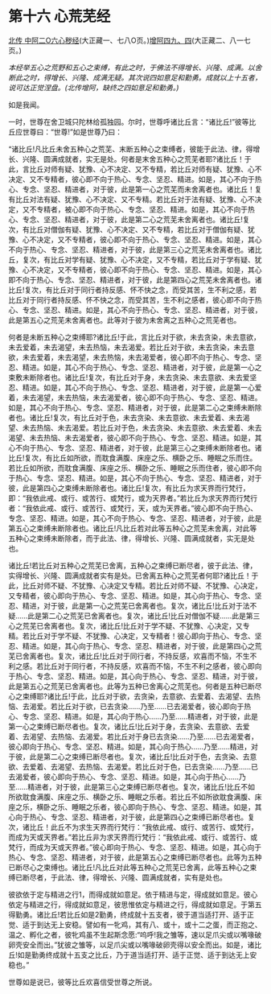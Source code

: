# 第十六 心荒芜经

[北传 中阿二O六心秽经](https://github.com/gwsice/buddhism/blob/master/%E6%97%A9%E6%9C%9F/%E4%B8%AD%E9%98%BF%E5%90%AB%E7%BB%8F/56.md#xin-hui-jing)(大正藏一、七八O页。)[增阿四九、四](https://github.com/gwsice/buddhism/blob/master/%E6%97%A9%E6%9C%9F/%E5%A2%9E%E4%B8%80%E9%98%BF%E5%90%AB%E7%BB%8F/49.md#4)(大正藏二、八一七页。)

*本经举五心之荒野和五心之束缚，有此之时，于佛法不得增长、兴隆、成满。以舍断此之时，得增长、兴隆、成满无疑。其次说四如意足和勤勇。成就以上十五者，说可达正觉涅盘。(北传增阿，缺终之四如意足和勤勇。)*

如是我闻。

一时，世尊在舍卫城只陀林给孤独园。尔时，世尊呼诸比丘言：“诸比丘!”彼等比丘应世尊曰：“世尊!”如是世尊乃曰：

“诸比丘!凡比丘未舍五种心之荒芜、末断五种心之束缚者，彼能于此法、律，得增长、兴隆、圆满成就者，实无是处。何者是末舍五种心之荒芜者耶?诸比丘！于此，言比丘对师有疑、犹豫、心不决定、又不专精，若比丘对师有疑、犹豫、心不决定、又不专精者，彼心即不向于热心、专念、坚忍、精进。如是，其心不向于热心、专念、坚忍、精进者，对于彼，此是第一心之荒芜而未舍离者也。诸比丘！复有比丘对法有疑、犹豫、心不决定、又不专精。若比丘对于法有疑、犹豫、心不决定，又不专精者，被心即不向于热心、专念、坚忍、精进。如是，其心不向于热心、专念、坚忍、精进者，对于彼，此是第二心之荒芜未舍离者也。诸比丘!复次，有比丘对僧伽有疑、犹豫、心不决定、又不专精，若比丘对于僧伽有疑、犹豫、心不决定，又不专精者，彼心即不向于热心、专念、坚忍、精进。如是，其心不向于热心、专念、坚忍、精进者，对于彼，此是第三心之荒芜未舍离者也。诸比丘，复次，有比丘对学有疑、犹豫、心不决定，又不专精，若比丘对于学有疑、犹豫、心不决定，又不专精者，彼心即不向于热心、专念、坚忍、精进。如是，其心即不向于热心、专念、坚忍、精进者，对于彼，此是第四心之荒芜未舍离者也。诸比丘!复次，有比丘对于同行者持反感、怀不快之念，而受其苦，生不利之感，若比丘对于同行者持反感、怀不快之念，而受其苦，生不利之感者，彼心即不向于热心、专念、坚忍、精进。如是，其心不向于热心、专念、坚忍、精进者，对于彼，此是第五心之荒芜未舍离者也。此等对于彼为未舍离之五种心之荒芜者也。

何者是未断五种心之束缚耶?诸比丘!于此，言比丘对于欲，未去贪染，未去意欲，未去爱着，未去渴望，未去热恼，未去渴爱。若比丘对于欲，未去贪染，未去意欲，未去爱着，未去渴望，未去热恼，未去渴爱者，彼心即不向于热心、专念、坚忍、精进。如是，其心不向于热心、专念、坚忍、精进者，对于彼，此是第一心之束敷未断除者也。诸比丘!复次，有比丘对于身，未去贪染、未去意欲、未去爱坚忍、精进。如是，其心不向于热心、专念、坚忍、精进者，对于彼，此是第一心爱着，未去渴望，未去热恼，未去渴爱者，彼心即不向于热心、专念、坚忍、精进。如是，其心不向于热心、专念、坚忍、精进者，对于彼，此是第二心之束缚未断除者也。诸比丘!复次，有比丘对于色，未去贪染、未去意欲、未去爱着、未去渴望、未去热恼、未去渴爱。若比丘对于色，未去贪染、未去意欲、未去爱着、未去渴望、未去热恼、未去渴爱者，彼心即不向于热心、专念、坚忍、精进。如是，其心不向于热心、专念、坚忍、精进者，对于彼，此是第三心之束缚未断除者也。诸比丘!复次，有比丘如所欲，而耽食满腹、床座之乐、横卧之乐、睡眠之乐而住。若比丘如所欲，而耽食满腹、床座之乐、横卧之乐、睡眠之乐而住者，彼心即不向于热心、专念、坚忍、精进。如是，其心不向于热心、专念、坚忍、精进者，对于彼，此是第四心之束缚未断除者也。诸比丘!复次，有比丘为求天界而行梵行，即：“我依此戒、或行、或苦行、或梵行，或为天界者。”若比丘为求天界而行梵行者：“我依此戒、或行、或苦行、或梵行，天，或为天界者。”彼心即不向于热心、专念、坚忍、精进。如是，其心不向于热心、专念、坚忍、精进者，对于彼，此是第五心之束缚未断除者也。诸比丘!凡比丘若对此等五种心之荒芜未舍离，对此等五种心之束缚未断除者，而于此法、律，得增长、兴隆、圆满成就者，实无是处也。

诸比丘!若比丘对五种心之荒芜已舍离，五种心之束缚已断尽者，彼于此法、律，实得增长、兴隆、圆满成就者实有是处。已舍离五种心之荒芜者何耶?诸比丘！于此，比丘对师不疑、不犹豫、心决定又专精。若比丘对师不疑、不犹豫、心决定，又专精者，彼心即向于热心、专念、坚忍、精进。如是，其心向于热心、专念、坚忍、精进，对于彼，此是第一心之荒芜已舍离者也。复次，诸比丘!比丘对于法不疑……此是第二心之荒芜已舍离者也。复次，诸比丘!比丘对僧伽不疑……此是第三心之荒芜已舍离者也。复次，诸比丘!比丘对于学不疑、不犹豫、心决定，又专精。若比丘对于学不疑、不犹豫、心决定，又专精者！彼心即向于热心、专念、坚忍、精进。如是，其心向于热心、专念、坚忍、精进者，对于彼，此是第四心之荒芜已舍离者也。复次，诸比丘!比丘对于同行者，不持反感，欢喜而不恼，不生不利之感。若比丘对于同行者，不持反感，欢喜而不恼，不生不利之感者，彼心即向于热心、专念、坚忍、精进。如是，其心向于热心、专念、坚忍、精进，对于彼，此是第五心之荒芜已舍离者也。此等为五种已舍离心之荒芜也。何者是五种已断尽心之束缚耶?诸比丘!于此，比丘对于欲，去贪染，去意欲、去爱着、去渴望、去热恼、去渴爱。若比丘对于欲，已去贪染……乃至……已去渴爱者，彼心即向于热心、专念、坚忍、精进。如是，其心向于热心……乃至……精进者，对于彼，此是第一心之束缚已断尽者也。复次，诸比丘!比丘对于身，去贪染、去意欲、去爱着、去渴望、去热恼、去渴爱。若比丘对于身已去贪染……乃至……已去渴爱者，彼心即向于热心、专念、坚忍、精进。如是，其心向于热心……乃至……精进，对于彼，此是第二心之束缚已断尽者也。复次，诸比丘!比丘对于色，去贪染、去意欲、去爱着、去渴望、去热恼、去渴爱。若比丘对于色，已去贪染……乃至……已去渴爱者，彼心即向于热心、专念、坚忍、精进。如是，其心向于热心……乃至……精进者，对于彼，此是第三心之束缚已断尽者也。复次，诸比丘!比丘不如所欲耽食满腹、床座之乐、横卧之乐、睡眠之乐者。若比丘不如所欲耽食满腹、床座之乐，横卧之乐、睡眠之乐者，彼心即向于热心、专念、坚忍、精进。如是，其心向于热心、专念、坚忍、精进者，对于彼，此是第四心之束缚已断尽者也。复次，诸比丘！此丘不为求生天界而行梵行：“我依此戒、或行、或苦行、或梵行，而成为天或天界者。”若比丘非为求天界而行梵行：“我依此戒、或行、或苦行、或梵行，而成为天或天界者。”彼心即向于热心、专念、坚忍、精进。如是，其心向于热心、专念、坚忍、精进者，对于彼，此是第五心之束缚已断尽者也。此等为五种已断尽心之束缚也。诸比丘!凡比丘对此等五种心之荒芜已舍离，此等五种心之束缚已断尽者，于此法、律，得增长、兴隆、圆满成就者，实有是处也。

彼欲依于定与精进之行1，而得成就如意足。依于精进与定，得成就如意足。彼心依定与精进之行，得成就如意足，彼思惟依定与精进之行，得成就如意足。于第五得勤勇。诸比丘!若比丘如是2勤勇，终成就十五支者，彼于道当适打开、适于正觉、适于到达无上安稳。譬如有一牝鸡，其有八、或十，或十二之蛋，而正抱之、温之、孵化之者，彼牝鸡虽不生起斯念愿:“呜呼!我之雏等，速以足爪尖或以嘴喙破卵壳安全而出。”犹彼之雏等，以足爪尖或以嘴喙破卵壳得以安全而出。如是，诸比丘!如是勤勇终成就十五支之比丘，乃于道当适打开、适于正觉、适于到达无上安稳也。”

世尊如是说已，彼等比丘欢喜信受世尊之所说。
